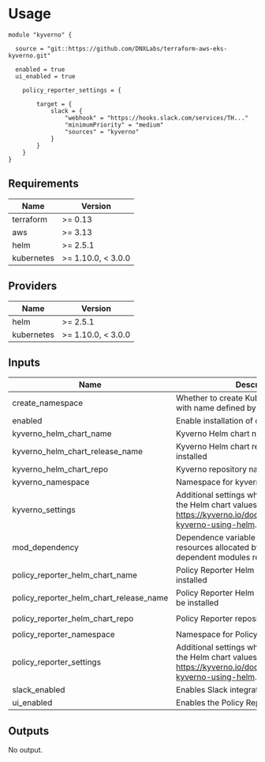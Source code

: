 # Usage

```
module "kyverno" {

  source = "git::https://github.com/DNXLabs/terraform-aws-eks-kyverno.git"

  enabled = true
  ui_enabled = true

    policy_reporter_settings = {

        target = {
            slack = {
                "webhook" = "https://hooks.slack.com/services/TH..."
                "minimumPriority" = "medium"
                "sources" = "kyverno"
            }
        }
    }    
}
```

<!--- BEGIN_TF_DOCS --->

## Requirements

| Name | Version |
|------|---------|
| terraform | >= 0.13 |
| aws | >= 3.13 |
| helm | >= 2.5.1 |
| kubernetes | >= 1.10.0, < 3.0.0 |

## Providers

| Name | Version |
|------|---------|
| helm | >= 2.5.1 |
| kubernetes | >= 1.10.0, < 3.0.0 |

## Inputs

| Name | Description | Type | Default | Required |
|------|-------------|------|---------|:--------:|
| create\_namespace | Whether to create Kubernetes namespace with name defined by `namespace`. | `bool` | `true` | no |
| enabled | Enable installation of core Kyverno | `bool` | `false` | no |
| kyverno\_helm\_chart\_name | Kyverno Helm chart name to be installed | `string` | `"kyverno"` | no |
| kyverno\_helm\_chart\_release\_name | Kyverno Helm chart release name to be installed | `string` | `"kyverno"` | no |
| kyverno\_helm\_chart\_repo | Kyverno repository name. | `string` | `"https://kyverno.github.io/kyverno"` | no |
| kyverno\_namespace | Namespace for kyverno helm chart | `string` | `"kyverno"` | no |
| kyverno\_settings | Additional settings which will be passed to the Helm chart values, see https://kyverno.io/docs/installation/#install-kyverno-using-helm. | `any` | `{}` | no |
| mod\_dependency | Dependence variable binds all AWS resources allocated by this module, dependent modules reference this variable. | `any` | `null` | no |
| policy\_reporter\_helm\_chart\_name | Policy Reporter Helm chart name to be installed | `string` | `"policy-reporter"` | no |
| policy\_reporter\_helm\_chart\_release\_name | Policy Reporter Helm chart release name to be installed | `string` | `"policy-reporter"` | no |
| policy\_reporter\_helm\_chart\_repo | Policy Reporter repository name. | `string` | `"https://kyverno.github.io/policy-reporter"` | no |
| policy\_reporter\_namespace | Namespace for Policy Reporter helm chart | `string` | `"policy-reporter"` | no |
| policy\_reporter\_settings | Additional settings which will be passed to the Helm chart values, see https://kyverno.io/docs/installation/#install-kyverno-using-helm. | `any` | `{}` | no |
| slack\_enabled | Enables Slack integration | `bool` | `false` | no |
| ui\_enabled | Enables the Policy Reporter UI | `bool` | `false` | no |

## Outputs

No output.

<!--- END_TF_DOCS --->
